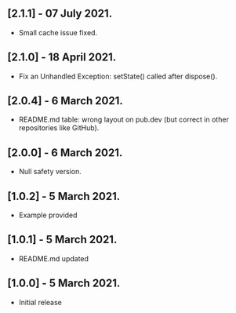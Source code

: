 ## [2.1.1] - 07 July 2021.

* Small cache issue fixed. 

## [2.1.0] - 18 April 2021.

* Fix an Unhandled Exception: setState() called after dispose(). 

## [2.0.4] - 6 March 2021.

* README.md table: wrong layout on pub.dev (but correct in other repositories like GitHub).

## [2.0.0] - 6 March 2021.

* Null safety version.

## [1.0.2] - 5 March 2021.

* Example provided

## [1.0.1] - 5 March 2021.

* README.md updated


## [1.0.0] - 5 March 2021.

* Initial release
